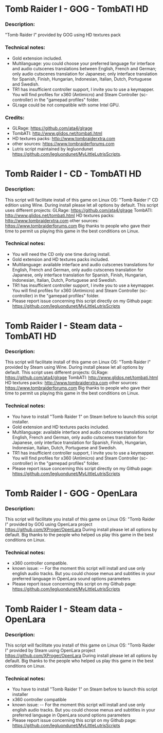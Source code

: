 # Tomb Raider I - GOG - TombATI HD
### Description:
"Tomb Raider I" provided by GOG using HD textures pack
### Technical notes:
- Gold extension included.
- Multilanguage: you could choose your preferred language for interface and audio cutscenes translations between English, French and German; only audio cutscenes translation for Japanese; only interface translation for Spanish, Finish, Hungarian, Indonesian, Italian, Dutch, Portuguese and Swedish.
- TR1 has insufficient controller support, I invite you to use a keymapper. You will find profiles for x360 (Antimicro) and Steam Controller (sc-controller) in the "gamepad profiles" folder.
- GLrage could be not compatible with some Intel GPU.
### Credits:
- GLRage: https://github.com/ata4/glrage
- TombATI: http://www.glidos.net/tombati.html
- HD textures packs: http://www.tombraiderxtra.com
- other sources: https://www.tombraiderforums.com
- Lutris script maintained by legluondunet https://github.com/legluondunet/MyLittleLutrisScripts.


# Tomb Raider I - CD - TombATI HD
### Description:
This script will facilitate install of this game on Linux OS:
"Tomb Raider I" CD edition using Wine.
During install please let all options by default.
This script uses different projects:
GLRage: https://github.com/ata4/glrage
TombATI: http://www.glidos.net/tombati.html
HD textures packs: http://www.tombraiderxtra.com
other sources: https://www.tombraiderforums.com
Big thanks to people who gave their time to permit us playing this game in the best conditions on Linux.
### Technical notes:
- You will need the CD only one time during install.
- Gold extension and HD textures packs included.
- Multilanguage: available interface and audio cutscenes translations for English, French and German, only audio cutscenes translation for Japanese, only interface translation for Spanish, Finish, Hungarian, Indonesian, Italian, Dutch, Portuguese and Swedish.
- TR1 has insufficient controller support, I invite you to use a keymapper. You will find profiles for x360 (Antimicro) and Steam Controller (sc-controller) in the "gamepad profiles" folder.
- Please report issue concerning this script directly on my Github page:
https://github.com/legluondunet/MyLittleLutrisScripts


# Tomb Raider I - Steam data - TombATI HD
### Description:
This script will facilitate install of this game on Linux OS:
"Tomb Raider I" provided by Steam using Wine.
During install please let all options by default.
This script uses different projects:
GLRage: https://github.com/ata4/glrage
TombATI: http://www.glidos.net/tombati.html
HD textures packs: http://www.tombraiderxtra.com
other sources: https://www.tombraiderforums.com
Big thanks to people who gave their time to permit us playing this game in the best conditions on Linux.
### Technical notes:
- You have to install "Tomb Raider 1" on Steam before to launch this script installer.
- Gold extension and HD textures packs included.
- Multilanguage: available interface and audio cutscenes translations for English, French and German, only audio cutscenes translation for Japanese, only interface translation for Spanish, Finish, Hungarian, Indonesian, Italian, Dutch, Portuguese and Swedish.
- TR1 has insufficient controller support, I invite you to use a keymapper. You will find profiles for x360 (Antimicro) and Steam Controller (sc-controller) in the "gamepad profiles" folder.
- Please report issue concerning this script directly on my Github page:
https://github.com/legluondunet/MyLittleLutrisScripts


# Tomb Raider I - GOG - OpenLara
### Description:
This script will facilitate you install of this game on Linux OS:
"Tomb Raider I" provided by GOG using OpenLara project https://github.com/XProger/OpenLara
During install please let all options by default.
Big thanks to the people who helped us play this game in the best conditions on Linux.
### Technical notes:
- x360 controller compatible.
- known issue:
-- For the moment this script will install and use only english audio tracks. But you could choose menus and subtitles in your preferred language in OpenLara sound options parameters
- Please report issue concerning this script on my Github page:
https://github.com/legluondunet/MyLittleLutrisScripts


# Tomb Raider I - Steam data - OpenLara
### Description:
This script will facilitate you install of this game on Linux OS:
"Tomb Raider I" provided by Steam using OpenLara project https://github.com/XProger/OpenLara
During install please let all options by default.
Big thanks to the people who helped us play this game in the best conditions on Linux.
### Technical notes:
- You have to install "Tomb Raider 1" on Steam before to launch this script installer
- x360 controller compatible
- known issue:
-- For the moment this script will install and use only english audio tracks. But you could choose menus and subtitles in your preferred language in OpenLara sound options parameters
- Please report issue concerning this script on my Github page:
https://github.com/legluondunet/MyLittleLutrisScripts

